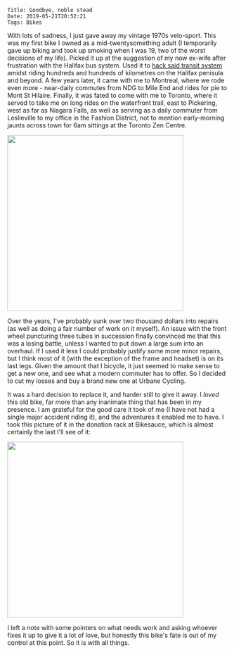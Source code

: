     Title: Goodbye, noble stead
    Date: 2019-05-21T20:52:21
    Tags: Bikes

With lots of sadness, I just gave away my vintage 1970s
velo-sport. This was my first bike I owned as a mid-twentysomething
adult (I temporarily gave up biking and took up smoking when I was 19, two of the worst decisions of my life). Picked it up at the suggestion of my now ex-wife after
frustration with the Halifax bus system. Used it to [hack said transit
system](https://www.thecoast.ca/halifax/beta-the-public-transit-day-tripper/Content?oid=1098826)
amidst riding hundreds and hundreds of kilometres on the Halifax penisula and beyond. A few years later,
it came with me to Montreal, where we rode even more - near-daily commutes
from NDG to Mile End and rides for pie to Mont St Hilaire. Finally, it was
fated to come with me to Toronto, where it served to take me on long rides
on the waterfront trail, east to Pickering, west as far as Niagara Falls,
as well as serving as a daily commuter from Leslieville to my office in
the Fashion District, not to mention early-morning jaunts across town for
6am sittings at the Toronto Zen Centre.

<img style="width:400px" srcset="/files/2019/05/wills_bike_1.jpg 2x"/>

Over the years, I've probably sunk over two thousand dollars into repairs
(as well as doing a fair number of work on it myself). An issue with the
front wheel puncturing three tubes in succession finally convinced me that
this was a losing battle, unless I wanted to put down a large sum into an
overhaul. If I used it less I could probably justify some more minor repairs,
but I think most of it (with the exception of the frame and headset) is
on its last legs. Given the amount that I bicycle, it just seemed to make
sense to get a new one, and see what a modern commuter has to offer. So
I decided to cut my losses and buy a brand new one at Urbane Cycling.


It was a hard decision to replace it, and harder still to give it away. I *loved*
this old bike, far more than any inanimate thing that has been in my
presence. I am grateful for the good care it took of me (I have not had
a single major accident riding it), and the adventures it enabled me to
have. I took this picture of it in the donation rack at Bikesauce, which is
almost certainly the last I'll see of it:

<img style="width:400px" srcset="/files/2019/05/wills_bike_2.jpg 2x"/>

I left a note with some pointers on what needs work and asking whoever
fixes it up to give it a lot of love, but honestly this bike's fate is
out of my control at this point. So it is with all things.

